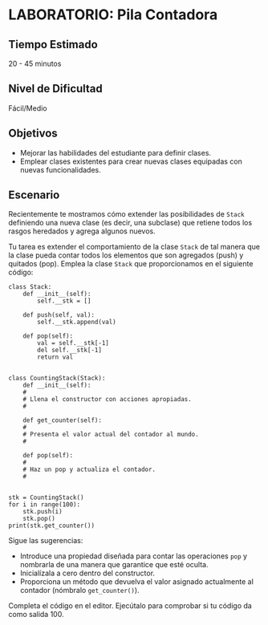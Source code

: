 # LABORATORIO: Pila Contadora

## Tiempo Estimado

20 - 45 minutos

## Nivel de Dificultad

Fácil/Medio

## Objetivos

* Mejorar las habilidades del estudiante para definir clases.
* Emplear clases existentes para crear nuevas clases equipadas con nuevas funcionalidades.

## Escenario

Recientemente te mostramos cómo extender las posibilidades de `Stack` definiendo una nueva clase (es decir, una subclase) que retiene todos los rasgos heredados y agrega algunos nuevos.

Tu tarea es extender el comportamiento de la clase `Stack` de tal manera que la clase pueda contar todos los elementos que son agregados (push) y quitados (pop). Emplea la clase `Stack` que proporcionamos en el siguiente código:

```
class Stack:
    def __init__(self):
        self.__stk = []

    def push(self, val):
        self.__stk.append(val)

    def pop(self):
        val = self.__stk[-1]
        del self.__stk[-1]
        return val


class CountingStack(Stack):
    def __init__(self):
    #
    # Llena el constructor con acciones apropiadas.
    #

    def get_counter(self):
    #
    # Presenta el valor actual del contador al mundo.
    #

    def pop(self):
    #
    # Haz un pop y actualiza el contador.
    #
	

stk = CountingStack()
for i in range(100):
    stk.push(i)
    stk.pop()
print(stk.get_counter())
```

Sigue las sugerencias:

* Introduce una propiedad diseñada para contar las operaciones `pop` y nombrarla de una manera que garantice que esté oculta.
* Inicialízala a cero dentro del constructor.
* Proporciona un método que devuelva el valor asignado actualmente al contador (nómbralo `get_counter()`).

Completa el código en el editor. Ejecútalo para comprobar si tu código da como salida 100.
